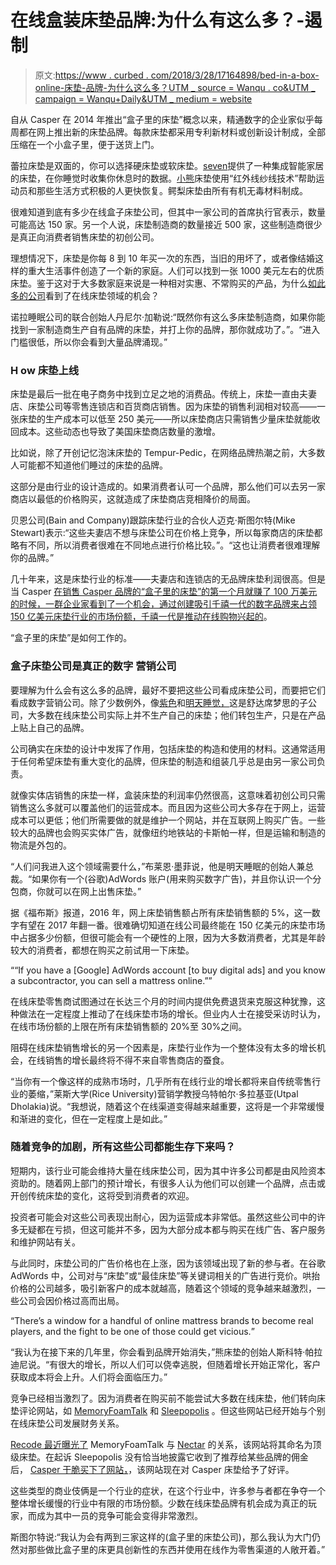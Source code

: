 # 在线盒装床垫品牌:为什么有这么多？-遏制

> 原文:[https://www . curbed . com/2018/3/28/17164898/bed-in-a-box-online-床垫-品牌-为什么这么多？UTM _ source = Wanqu . co&UTM _ campaign = Wanqu+Daily&UTM _ medium = website](https://www.curbed.com/2018/3/28/17164898/bed-in-a-box-online-mattress-brands-why-so-many?utm_source=wanqu.co&utm_campaign=Wanqu+Daily&utm_medium=website)

自从 Casper 在 2014 年推出“盒子里的床垫”概念以来，精通数字的企业家似乎每周都在网上推出新的床垫品牌。每款床垫都采用专利新材料或创新设计制成，全部压缩在一个小盒子里，便于送货上门。

蕾拉床垫是双面的，你可以选择硬床垫或软床垫。[seven](https://go.redirectingat.com?id=66960X1516509&xs=1&url=https%3A%2F%2Feightsleep.com%2Fpages%2Fmattress-collections&referrer=archive.curbed.com&sref=https%3A%2F%2Farchive.curbed.com%2F2018%2F3%2F28%2F17164898%2Fbed-in-a-box-online-mattress-brands-why-so-many)提供了一种集成智能家居的床垫，在你睡觉时收集你休息时的数据。[小熊](https://bearmattress.pxf.io/c/482924/1034607/13476?u=https%3A%2F%2Fwww.bearmattress.com%2F&sharedid=archive.curbed.com)床垫使用“红外线纱线技术”帮助运动员和那些生活方式积极的人更快恢复。鳄梨床垫由所有有机无毒材料制成。

很难知道到底有多少在线盒子床垫公司，但其中一家公司的首席执行官表示，数量可能高达 150 家。另一个人说，床垫制造商的数量接近 500 家，这些制造商很少是真正向消费者销售床垫的初创公司。

理想情况下，床垫是你每 8 到 10 年买一次的东西，当旧的用坏了，或者像结婚这样的重大生活事件创造了一个新的家庭。人们可以找到一张 1000 美元左右的优质床垫。鉴于这对于大多数家庭来说是一种相对实惠、不常购买的产品，为什么[如此多的公司](https://www.curbed.com/2016/7/22/12249252/where-to-buy-mattress-casper-tuft-needle-leesa)看到了在线床垫领域的机会？

诺拉睡眠公司的联合创始人丹尼尔·加勒说:“既然你有这么多床垫制造商，如果你能找到一家制造商生产自有品牌的床垫，并打上你的品牌，那你就成功了。”。“进入门槛很低，所以你会看到大量品牌涌现。”

### **H** **ow 床垫上线**

床垫是最后一批在电子商务中找到立足之地的消费品。传统上，床垫一直由夫妻店、床垫公司等零售连锁店和百货商店销售。因为床垫的销售利润相对较高——一张床垫的生产成本可以低至 250 美元——所以床垫商店只需销售少量床垫就能收回成本。这些动态也导致了美国床垫商店数量的激增。

比如说，除了开创记忆泡沫床垫的 Tempur-Pedic，在网络品牌热潮之前，大多数人可能都不知道他们睡过的床垫的品牌。

这部分是由行业的设计造成的。如果消费者认可一个品牌，那么他们可以去另一家商店以最低的价格购买，这就造成了床垫商店竞相降价的局面。

贝恩公司(Bain and Company)跟踪床垫行业的合伙人迈克·斯图尔特(Mike Stewart)表示:“这些夫妻店不想与床垫公司在价格上竞争，所以每家商店的床垫都略有不同，所以消费者很难在不同地点进行价格比较。”。“这也让消费者很难理解你的品牌。”

几十年来，这是床垫行业的标准——夫妻店和连锁店的无品牌床垫利润很高。但是当 Casper [在销售 Casper 品牌的“盒子里的床垫”的第一个月就赚了 100 万美元的时候，一群企业家看到了一个机会，通过创建吸引千禧一代的数字品牌来占领 150 亿美元床垫行业的市场份额，千禧一代是推动在线购物兴起的](http://www.businessinsider.com/casper-mattresses-1-million-2014-7)。

“盒子里的床垫”是如何工作的。

### **盒子床垫公司是真正的数字** **营销公司**

要理解为什么会有这么多的品牌，最好不要把这些公司看成床垫公司，而要把它们看成数字营销公司。除了少数例外，像[紫色](https://purple.e9jo.net/c/482924/454867/8120?u=https%3A%2F%2Fpurple.com%2F&sharedid=archive.curbed.com)和[明天睡觉，](https://go.redirectingat.com?id=66960X1516509&xs=1&url=https%3A%2F%2Fwww.tomorrowsleep.com&referrer=archive.curbed.com&sref=https%3A%2F%2Farchive.curbed.com%2F2018%2F3%2F28%2F17164898%2Fbed-in-a-box-online-mattress-brands-why-so-many)这是舒达席梦思的子公司，大多数在线床垫公司实际上并不生产自己的床垫；他们转包生产，只是在产品上贴上自己的品牌。

公司确实在床垫的设计中发挥了作用，包括床垫的构造和使用的材料。这通常适用于任何希望床垫有重大变化的品牌，但床垫的制造和组装几乎总是由另一家公司负责。

就像实体店销售的床垫一样，盒装床垫的利润率仍然很高，这意味着初创公司只需销售这么多就可以覆盖他们的运营成本。而且因为这些公司大多存在于网上，运营成本可以更低；他们所需要做的就是维护一个网站，并在互联网上购买广告。一些较大的品牌也会购买实体广告，就像纽约地铁站的卡斯帕一样，但是运输和制造的物流是外包的。

“人们问我进入这个领域需要什么，”布莱恩·墨菲说，他是明天睡眠的创始人兼总裁。“如果你有一个(谷歌)AdWords 账户(用来购买数字广告)，并且你认识一个分包商，你就可以在网上出售床垫。”

据《福布斯》报道，2016 年，网上床垫销售额占所有床垫销售额的 5%，这一数字有望在 2017 年翻一番。很难确切知道在线公司最终能在 150 亿美元的床垫市场中占据多少份额，但很可能会有一个硬性的上限，因为大多数消费者，尤其是年龄较大的消费者，都想在购买之前试用一下床垫。

<aside id="9HVDyb"><q>“If you have a [Google] AdWords account [to buy digital ads] and you know a subcontractor, you can sell a mattress online.”</q></aside>

在线床垫零售商试图通过在长达三个月的时间内提供免费退货来克服这种犹豫，这种做法在一定程度上推动了在线床垫市场的增长。但业内人士在接受采访时认为，在线市场份额的上限在所有床垫销售额的 20%至 30%之间。

阻碍在线床垫销售增长的另一个因素是，床垫行业作为一个整体没有太多的增长机会，在线销售的增长最终将不得不来自零售商店的蚕食。

“当你有一个像这样的成熟市场时，几乎所有在线行业的增长都将来自传统零售行业的萎缩，”莱斯大学(Rice University)营销学教授乌特帕尔·多拉基亚(Utpal Dholakia)说。“我想说，随着这个在线渠道变得越来越重要，这将是一个非常缓慢和渐进的变化，但在一定程度上是如此。”

### 随着竞争的加剧，所有这些公司都能生存下来吗？

短期内，该行业可能会维持大量在线床垫公司，因为其中许多公司都是由风险资本资助的。随着网上部门的预计增长，有很多人认为他们可以创建一个品牌，点击或开创传统床垫的变化，这将受到消费者的欢迎。

投资者可能会对这些公司表现出耐心，因为运营成本非常低。虽然这些公司中的许多无疑都在亏损，但这可能并不多，因为大部分成本都与购买在线广告、客户服务和维护网站有关。

与此同时，床垫公司的广告价格也在上涨，因为该领域出现了新的参与者。在谷歌 AdWords 中，公司对与“床垫”或“最佳床垫”等关键词相关的广告进行竞价。哄抬价格的公司越多，吸引新客户的成本就越高，随着这个领域的竞争越来越激烈，一些公司会因价格过高而出局。

<aside id="3SzDJw"><q>There’s a window for a handful of online mattress brands to become real players, and the fight to be one of those could get vicious.</q></aside>

“我认为在接下来的几年里，你会看到品牌开始消失，”熊床垫的创始人斯科特·帕拉迪尼说。“有很大的增长，所以人们可以侥幸逃脱，但随着增长开始正常化，客户获取成本将会上升。人们将会面临压力。”

竞争已经相当激烈了。因为消费者在购买前不能尝试大多数在线床垫，他们转向床垫评论网站，如 [MemoryFoamTalk](https://www.memoryfoamtalk.com/) 和 [Sleepopolis](https://sleepopolis.com/) 。但这些网站已经开始与个别在线床垫公司发展财务关系。

[Recode 最近曝光了](https://www.recode.net/2018/3/18/16581030/mattress-reviews-nectar-nest-affiliate-fees-ftc-memoryfoamtalk-casper) MemoryFoamTalk 与 [Nectar](https://nectar.xovt.net/c/482924/473932/8338?u=https%3A%2F%2Fwww.nectarsleep.com%2F&sharedid=archive.curbed.com) 的关系，该网站将其命名为顶级床垫。在起诉 Sleepopolis 没有恰当地披露它收到了推荐给某些品牌的佣金后， [Casper 干脆买下了网站，](https://www.recode.net/2017/9/23/13153814/casper-sleepopolis-lawsuits-mattress-reviews)，该网站现在对 Casper 床垫给予了好评。

这些类型的商业伎俩是一个行业的症状，在这个行业中，许多参与者都在争夺一个整体增长缓慢的行业中有限的市场份额。少数在线床垫品牌有机会成为真正的玩家，而成为其中一员的竞争可能会变得非常激烈。

斯图尔特说:“我认为会有两到三家这样的(盒子里的床垫公司)，那么我认为大门仍然对那些做比盒子里的床更具创新性的东西并使用在线作为零售渠道的人敞开着。”
